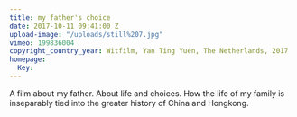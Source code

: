 ```yaml
---
title: my father's choice
date: 2017-10-11 09:41:00 Z
upload-image: "/uploads/still%207.jpg"
vimeo: 199836004
copyright_country_year: Witfilm, Yan Ting Yuen, The Netherlands, 2017
homepage:
  Key: 
---
```


A film about my father. About life and choices. How the life of my family is inseparably tied into the greater history of China and Hongkong.